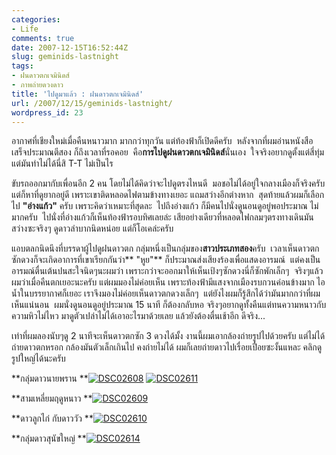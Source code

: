 ```yaml
---
categories:
- Life
comments: true
date: 2007-12-15T16:52:44Z
slug: geminids-lastnight
tags:
- ฝนดาวตกเจมินิดส์
- ภาพถ่ายดวงดาว
title: 'ไปดูมาแล้ว : ฝนดาวตกเจมินิดส์'
url: /2007/12/15/geminids-lastnight/
wordpress_id: 23
---
```


อากาศที่เชียงใหม่เมื่อคืนหนาวมาก มากกว่าทุกวัน แต่ท้องฟ้าก็เปิดดีครับ  หลังจากที่ผมอ่านหนังสือเสร็จประมาณตีสอง ก็ถึงเวลาที่รอคอย  คือ**การไปดูฝนดาวตกเจมินิดส์**นั่นเอง  ใจจริงอยากดูตั้งแต่สี่ทุ่ม แต่มันทำไม่ได้นี่สิ T-T ไม่เป็นไร

ขับรถออกมากับเพื่อนอีก 2 คน โดยไม่ได้คิดว่าจะไปดูตรงไหนดี  มอชอไม่ได้อยู่ใจกลางเมืองก็จริงครับ แต่ก็หาที่ดูยากอยู่ดี เพราะเขาติดหลอดไฟตามข้างทางเยอะ แถมสว่างอีกต่างหาก  สุดท้ายแล้วผมก็เลือกไป **"อ่างแก้ว"** ครับ เพราะคิดว่าเหมาะที่สุดละ  ไปถึงอ่างแก้ว ก็มีคนไปนั่งดูนอนดูอยู่พอประมาณ ไม่มากครับ  ไปนั่งที่อ่างแก้วก็เห็นท้องฟ้ารอบทิศเลยล่ะ เสียอย่างเดียวที่หลอดไฟกลมๆตรงทางเดินมันสว่างซะจริงๆ ดูดาวลำบากนิดหน่อย แต่ก็โอเคล่ะครับ

แอบตลกนิดนึงที่บรรดาผู้ไปดูฝนดาวตก กลุ่มหนึ่งเป็นกลุ่มของ**สาวประเภทสอง**ครับ  เวลาเห็นดาวตกซักดวงก็จะเกิดอาการที่เขาเรียกกันว่า** "หูย"** ก็ประมาณส่งเสียงร้องเพื่อแสดงอารมณ์  แต่คงเป็นอารมณ์ตื่นเต้นปนสะใจนิดๆนะผมว่า เพราะกว่าจะออกมาให้เห็นเป้งๆซักดวงนี่ก็ซักพักเล็กๆ  จริงๆแล้วผมว่าเมื่อคืนตกเยอะนะครับ แต่ผมมองไม่ค่อยเห็น เพราะท้องฟ้ามีแสงจากเมืองรบกวนค่อนข้างมาก ไอน้ำในบรรยากาศก็เยอะ เราจึงมองไม่ค่อยเห็นดาวตกดวงเล็กๆ  แต่ยังไงผมก็รู้สึกได้ว่ามันมากกว่าที่ผมเห็นแน่นอน  ผมนั่งดูนอนดูอยู่ประมาณ 15 นาที ก็ต้องกลับหอ จริงๆอยากดูทั้งคืนแต่ทนความหนาวกับความหิวไม่ไหว มาดูตัวเปล่าไม่ได้เอาอะไรมาด้วยเลย แล้วยังต้องตื่นเช้าอีก ดีจริง...

เท่าที่ผมลองนับๆดู 2 นาทีจะเห็นดาวตกซัก 3 ดวงได้มั้ง งานนี้ผมเอากล้องถ่ายรูปไปด้วยครับ แต่ไม่ได้ถ่ายดาวตกหรอก กล้องมันตัวเล็กเกินไป คงถ่ายไม่ได้ ผมก็เลยถ่ายดาวไปเรื่อยเปื่อยซะงั้นแหละ คลิกดูรูปใหญ่ได้นะครับ



**กลุ่มดาวนายพราน
**[![DSC02608](https://armno.in.th/wp-content/uploads/2007/12/dsc02608-thumb.jpg)](https://armno.in.th/wp-content/uploads/2007/12/dsc02608.jpg) [![DSC02611](https://armno.in.th/wp-content/uploads/2007/12/dsc02611-thumb.jpg)](https://armno.in.th/wp-content/uploads/2007/12/dsc02611.jpg)



**สามเหลี่ยมฤดูหนาว
**[![DSC02609](https://armno.in.th/wp-content/uploads/2007/12/dsc02609-thumb.jpg)](https://armno.in.th/wp-content/uploads/2007/12/dsc02609.jpg)



**ดาวลูกไก่ กับดาววัว
**[![DSC02610](https://armno.in.th/wp-content/uploads/2007/12/dsc02610-thumb.jpg)](https://armno.in.th/wp-content/uploads/2007/12/dsc02610.jpg)



**กลุ่มดาวสุนัขใหญ่
**[![DSC02614](https://armno.in.th/wp-content/uploads/2007/12/dsc02614-thumb.jpg)](https://armno.in.th/wp-content/uploads/2007/12/dsc02614.jpg)

